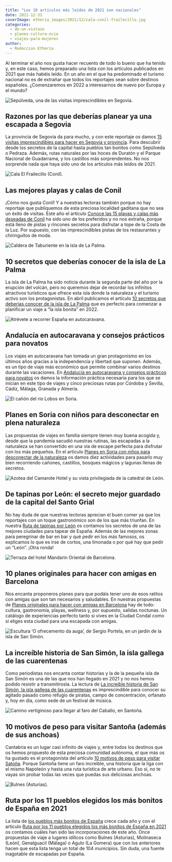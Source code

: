 ```yaml
---
title: "Los 10 artículos más leídos de 2021 son nacionales"
date: 2021-12-31
coverImage: etheria_images/2021/12/cala-conil-frailecillo.jpg
categories: 
  - de-un-vistazo
  - planes-cultura-ocio
  - viajes-para-mujeres
author: 
  - Redaccion Etheria
---
```


Al terminar el año nos gusta hacer recuento de todo lo bueno que ha tenido y, en este caso, hemos preparado una lista con los artículos publicados en 2021 que más habéis leído. En un año en el que ha predominado el turismo nacional no es de extrañar que todos los reportajes sean sobre destinos españoles. ¿Comenzaremos en 2022 a interesarnos de nuevo por Europa y el mundo?

![Sepúlveda, una de las visitas imprescindibles en Segovia.](etheria_images/2021/12/segovia-Sepulveda.jpg "Sepúlveda, una de las visitas imprescindibles en Segovia. © Turismo Diputación de Segovia")

## Razones por las que deberías planear ya una escapada a Segovia

La provincia de Segovia da para mucho, y con este reportaje os damos [15 visitas 
imprescindibles para hacer en Segovia y 
provincia](https://etheriamagazine.com/2021/03/09/15-lugares-imprescindibles-que-ver-en-segovia-y-provincia/). 
Para descubrir desde los secretos de la capital hasta pueblos tan bonitos como Sepúlveda 
o Pedraza. Además, rutas naturales por las hoces de Duratón y el Parque Nacional de 
Guadarrama, y los castillos más sorprendentes. No nos sorprende nada que haya sido uno 
de los artículos más leídos de 2021. 

![Cala El Frailecillo (Conil).](etheria_images/2021/12/cala-conil-frailecillo.jpg "Cala El Frailecillo (Conil). © Etheria M.")

## Las mejores playas y calas de Conil

¡Cómo nos gusta Conil! Y a nuestras lectoras también porque no hay reportaje que 
publiquemos de esta preciosa localidad gaditana que no sea un éxito de visitas. Este año 
el artículo [Conoce las 15 playas y calas más deseadas de 
Conil](https://etheriamagazine.com/2021/02/05/mejores-playas-y-calas-de-conil-de-la-frontera/) 
ha sido uno de los preferidos y no nos extraña, porque está lleno de pistas y rincones 
secretos para disfrutar a tope de la Costa de la Luz. Por supuesto, con las 
imprescindibles pistas de los restaurantes y chiringuitos de moda. 

![Caldera de Taburiente en la isla de La Palma.](etheria_images/2021/12/La-Palma-Viajes-mujeres-etheria-mar-nubes-1024x683-1-900x600.jpg "Caldera de Taburiente en la isla de La Palma.")

## 10 secretos que deberías conocer de la isla de La Palma

La isla de La Palma ha sido noticia durante la segunda parte del año por la erupción del 
volcán, pero no queremos dejar de recordar los infinitos atractivos turísticos que 
ofrece esta isla donde la naturaleza y el turismo activo son los protagonistas. En abril 
publicamos el artículo [10 secretos que deberías conocer de la isla de La 
Palma](https://etheriamagazine.com/2021/04/05/10-secretos-para-conocer-la-isla-de-la-palma/) 
que es perfecto para comenzar a planificar un viaje a “la isla bonita” en 2022. 

![Atrévete a recorrer España en autocaravana.](etheria_images/2021/12/autocaravana-estacionar.jpg "Atrévete a recorrer España en autocaravana.")

## Andalucía en autocaravana y consejos prácticos para novatos

Los viajes en autocaravana han tomada un gran protagonismo en los últimos años gracias a 
la independencia y libertad que suponen. Además, es un tipo de viaje más económico que 
permite combinar varios destinos durante las vacaciones. En [Andalucía en autocaravana y 
consejos prácticos para 
novatos](https://etheriamagazine.com/2021/04/07/consejos-rutas-andalucia-en-autocaravana/) 
os damos la información práctica necesaria para los que se inician en este tipo de 
viajes y cinco preciosas rutas por Córdoba y Sevilla, Cádiz, Málaga, Granada y Almería. 

![El cañón del río Lobos en Soria.](etheria_images/2021/12/canon-rio-lobos-soria.jpg "El cañón del río Lobos en Soria. © Etheria Magazine")

## Planes en Soria con niños para desconectar en plena naturaleza

Las propuestas de viajes en familia siempre tienen muy buena acogida y, desde que la 
pandemia sacudió nuestras rutinas, las escapadas a la naturaleza se han convertido en 
una vía de escape perfecta para disfrutar con los más pequeños. En el artículo [Planes 
en Soria con niños para desconectar de la 
naturaleza](https://etheriamagazine.com/2021/02/24/planes-y-actividades-en-soria-con-ninos/) 
os damos diez actividades para pasarlo muy bien recorriendo cañones, castillos, bosques 
mágicos y lagunas llenas de secretos. 

![Azotea del Camarote Hotel y su vista privilegiada de la catedral de León.](etheria_images/2021/12/leon-hotel-camarote.jpg "Azotea del Camarote Hotel y su vista privilegiada de la catedral de León. © Camarote Hotel")

## De tapinas por León: el secreto mejor guardado de la capital del Santo Grial

No hay duda de que nuestras lectoras aprecian el buen comer ya que los reportajes con un 
toque gastronómico son de los que más triunfan. En nuestra [Ruta de tapinas por 
León](https://etheriamagazine.com/2021/09/09/ruta-para-comer-bien-en-leon-capital/) os 
contamos los secretos de una de las mejores ciudades para tapear de España. Además de 
las mejores zonas para peregrinar de bar en bar y qué pedir en los más famosos, os 
explicamos lo que es irse de cortos, una limonada o por qué hay que pedir un “León”. 
¡Otra ronda! 

![Terraza del hotel Mandarin Oriental de Barcelona.](etheria_images/2021/12/Terrat-mandarin-oriental-barcelona.jpg "Terraza del © hotel Mandarin Oriental de Barcelona.")

## 10 planes originales para hacer con amigas en Barcelona

Nos encanta proponeros planes para que podáis tener uno de esos ratitos con amigas que 
son tan necesarios y saludables. En nuestras propuestas de [Planes originales para hacer 
con amigas en 
Barcelona](https://etheriamagazine.com/2021/03/10/10-planes-originales-con-amigas-en-barcelona/) 
hay de todo: cultura, gastronomía, playas, wellness y, por supuesto, salidas noctunas. 
Un catálogo de experiencias perfecto tanto si vives en la Ciudad Condal como si eliges 
esta ciudad para una escapada con amigas. 

![Escultura ‘O ofrecemento da auga’, de Sergio Portela, en un jardín de la isla de San Simón.](etheria_images/2021/12/isla-pandemias-san-simon-jardines.jpg "Escultura ‘O ofrecemento da auga’, de Sergio Portela, en un jardín de la isla de San Simón. © Kelu Robles")

## La increíble historia de San Simón, la isla gallega de las cuarentenas

Como periodistas nos encanta contar historias y la de la pequeña isla de San Simón es 
una de las que nos han llegado en 2021 y no nos hemos podido resistir a transmitírosla. 
La lectura de [La increíble historia de San Simón, la isla gallega de las 
cuarentenas](https://etheriamagazine.com/2021/01/04/historia-de-san-simon-la-isla-gallega-de-las-cuarentenas/) 
es imprescindible para conocer su agitado pasado como refugio de piratas, campo de 
concentración, orfanato y, hoy en día, como sede de un festival de música. 

![Camino vertiginoso para llegar al faro del Caballo, en Santoña.](etheria_images/2021/12/faro-el-pescador-santona-cantabria.jpg "Camino vertiginoso para llegar al faro del Caballo, en Santoña.")

## 10 motivos de peso para visitar Santoña (además de sus anchoas)

Cantabria es un lugar casi infinito de viajes y, entre todos los destinos que os hemos 
propuesto de esta preciosa comunidad autónoma, el que más os ha gustado es el 
protagonista del artículo [10 motivos de peso para visitar 
Satoña](https://etheriamagazine.com/2021/01/20/santona-10-planes-con-sabor-marinero-en-cantabria/). 
Porque Santoña tiene un faro increíble, una historia que la liga con el mismo Napoleón y 
hasta una ruta turística de arte urbano. Eso sí, no te vayas sin probar todas las veces 
que puedas sus deliciosas anchoas. 

![Bulnes (Asturias).](etheria_images/2021/12/pueblo-mas-bonito-espana-bulnes.jpg "Bulnes (Asturias). © Los pueblos más bonitos de España")

## Ruta por los 11 pueblos elegidos los más bonitos de España en 2021

La lista de [los pueblos más bonitos de 
España](https://www.lospueblosmasbonitosdeespana.org/) crece cada año y con el artículo [Ruta 
por los 11 pueblos elegidos los más bonitos de España en 
2021](https://etheriamagazine.com/2021/01/19/ruta-por-los-11-pueblos-elegidos-como-los-mas-bonitos-de-espana-en-2021/) 
os contamos cuáles han sido las incorporaciones de este año. Once propuestas de viaje a 
lugares idílicos como Bulnes (Asturias), Molinaseca (León), Genalguacil (Málaga) o Agulo 
(La Gomera) que con los anteriores hacen que esta lista tenga un total de 104 
municipios. Sin duda, una fuente inagotable de escapadas por España.
